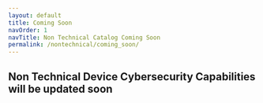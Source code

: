 ```yaml
---
layout: default
title: Coming Soon
navOrder: 1
navTitle: Non Technical Catalog Coming Soon
permalink: /nontechnical/coming_soon/
---
```


## Non Technical Device Cybersecurity Capabilities will be updated soon








































